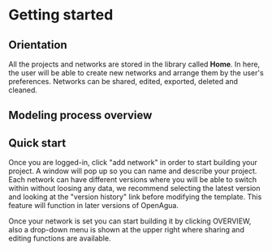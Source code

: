 # Getting started

## Orientation

All the projects and networks are stored in the library called **Home**. In here, the user will be able to create new networks and arrange them by the user's preferences. Networks can be shared, edited, exported, deleted and cleaned.

## Modeling process overview


## Quick start

Once you are logged-in, click "add network" in order to start building your project. A window will pop up so you can name and describe your project. Each network can have different versions where you will be able to switch within without loosing any data, we recommend selecting the latest version and looking at the "version history" link before modifying the template. This feature will function in later versions of OpenAgua.

Once your network is set you can start building it by clicking OVERVIEW, also a drop-down menu is shown at the upper right where sharing and editing functions are available.
